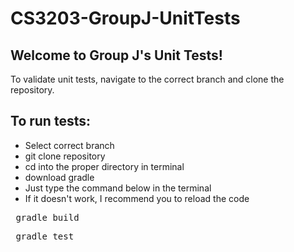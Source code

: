 # CS3203-GroupJ-UnitTests

## Welcome to Group J's Unit Tests!
To validate unit tests, navigate to the correct branch and clone the repository.

## To run tests:
- Select correct branch
- git clone repository
- cd into the proper directory in terminal
- download gradle
- Just type the command below in the terminal
- If it doesn't work, I recommend you to reload the code
<pre> gradle build </pre>
<pre> gradle test </pre>





